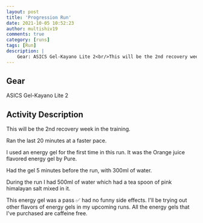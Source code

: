 ```yaml
---
layout: post
title: 'Progression Run'
date: 2021-10-05 10:52:23
author: multishiv19
comments: true
category: [runs]
tags: [Run]
description: |
    Gear: ASICS Gel-Kayano Lite 2<br/>This will be the 2nd recovery week in the training.<br/><br/>Ran the last 20 minutes at a faster pace.<br/><br/>I used an energy gel for the first time in this run.<br/>It was the Orange juice flavored energy gel by Pure.<br/><br/>Had the gel 5 minutes before the run, with 300ml of water.<br/><br/>During the run I had 500ml of water which had a tea spoon of pink himalayan salt mixed in it.<br/><br/>This energy gel was a pass ✅ had no funny side effects.<br/>I'll be trying out other flavors of energy gels in my upcoming runs.<br/>All the energy gels that I've purchased are caffeine free. 
---
```


## Gear
ASICS Gel-Kayano Lite 2

## Activity Description
This will be the 2nd recovery week in the training.

Ran the last 20 minutes at a faster pace.

I used an energy gel for the first time in this run.
It was the Orange juice flavored energy gel by Pure.

Had the gel 5 minutes before the run, with 300ml of water.

During the run I had 500ml of water which had a tea spoon of pink himalayan salt mixed in it.

This energy gel was a pass ✅ had no funny side effects.
I'll be trying out other flavors of energy gels in my upcoming runs.
All the energy gels that I've purchased are caffeine free. 


<div width='100%' class='strava-embed-placeholder' data-embed-type='activity' data-embed-id='6064636998'></div>
<script src='https://strava-embeds.com/embed.js'></script>
